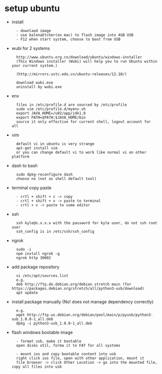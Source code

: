 # setup ubuntu

- install

        - downlaod image
        - use balenaEtcher(on mac) to flash image into 4GB USB
        - F12 when start system, choose to boot from USB

- wubi for 2 systems

        http://www.ubuntu.org.cn/download/ubuntu/windows-installer
        (This Windows installer (Wubi) will help you to run Ubuntu within your current system.)

        (http://mirrors.ustc.edu.cn/ubuntu-releases/12.10/)

        download wubi.exe
        uninstall by wubi.exe
- env
        
        files in /etc/profile.d are sourced by /etc/profile
        sudo vim /etc/profile.d/myenv.sh
        export JAVA_HOME=/u02/app/jdk1.8
        export PATH=$PATH:$JAVA_HOME/bin
        source it only effective for current shell, logout account for all

- vim

        default vi in ubuntu is very strange
        apt-get install vim
        or you can change default vi to work like normal vi on other platform

- dash to bash

        sudo dpkg-reconfigure dash
        choose no (not as shell default tool)

- terminal copy paste

        - crtl + shift + c -> copy
        - crtl + shift + v -> paste to terminal
        - crtl + v -> paste to some editor

- ssh

        ssh kyle@x.x.x.x with the password for kyle user, do not ssh root user
        ssh_config is in /etc/ssh/ssh_config
 
- ngrok

        sudo -i
        npm install ngrok -g
        ngrok http 30002

- add package repository

        vi /etc/apt/sources.list
        e.g.
        deb http://ftp.de.debian.org/debian stretch main (for https://packages.debian.org/stretch/all/python3-usb/download)
        apt update

- install package manually (No! does not manage dependency correctly)

        e.g.
        wget http://ftp.us.debian.org/debian/pool/main/p/pyusb/python3-usb_1.0.0-1_all.deb
        dpkg -i python3-usb_1.0.0-1_all.deb
        
- flash windows bootable image

        - format usb, make it bootable
        open disks util, forma it to FAT for all systems
        
        - mount ios and copy bootable content into usb
        right click ios file, open with other application, mount it
        file browser -> click Other Location -> go into the mounted file, copy all files into usb
        
        
        
